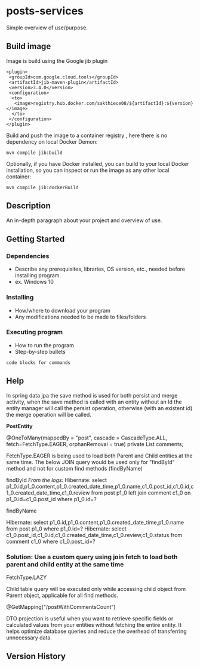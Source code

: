 # posts-services

Simple overview of use/purpose.

## Build image
Image is build using the Google jib plugin
```
<plugin>
 <groupId>com.google.cloud.tools</groupId>
 <artifactId>jib-maven-plugin</artifactId>
 <version>3.4.0</version>
 <configuration>
  <to>
   <image>registry.hub.docker.com/sakthiece08/${artifactId}:${version}</image>
  </to>
 </configuration>
</plugin>
```
Build and push the image to a container registry , here there is no dependency on local Docker Demon:
```
mvn compile jib:build
```
Optionally, if you have Docker installed, you can build to your local Docker installation, so you can inspect or run the image as any other local container:
```
mvn compile jib:dockerBuild
```
## Description

An in-depth paragraph about your project and overview of use.

## Getting Started

### Dependencies

* Describe any prerequisites, libraries, OS version, etc., needed before installing program.
* ex. Windows 10

### Installing

* How/where to download your program
* Any modifications needed to be made to files/folders

### Executing program

* How to run the program
* Step-by-step bullets
```
code blocks for commands
```

## Help

In spring data jpa the save method is used for both persist and merge activity, when the save method is called with an entity without an Id the entity manager will call the persist operation, otherwise (with an existent id) the merge operation will be called.

**PostEntity**

 @OneToMany(mappedBy = "post", cascade = CascadeType.ALL, fetch=FetchType.EAGER, orphanRemoval = true)
 private List<CommentEntity> comments;

FetchType.EAGER is being used to load both Parent and Child entities at the same time. The below JOIN query would be used only for "findById" method and not for custom find methods (findByName)

findById
 *From the logs:*
  Hibernate: select p1_0.id,p1_0.content,p1_0.created_date_time,p1_0.name,c1_0.post_id,c1_0.id,c1_0.created_date_time,c1_0.review from post p1_0 left join comment c1_0 on p1_0.id=c1_0.post_id where p1_0.id=?

findByName

Hibernate: select p1_0.id,p1_0.content,p1_0.created_date_time,p1_0.name from post p1_0 where p1_0.id=?
Hibernate: select c1_0.post_id,c1_0.id,c1_0.created_date_time,c1_0.review,c1_0.status from comment c1_0 where c1_0.post_id=?

### Solution: Use a custom query using join fetch to load both parent and child entity at the same time


FetchType.LAZY

Child table query will be executed only while accessing child object from Parent object, applicable for all find methods.

@GetMapping("/postWithCommentsCount")

DTO projection is useful when you want to retrieve specific fields or calculated values from your entities without fetching the entire entity. It helps optimize database queries and reduce the overhead of transferring unnecessary data.


## Version History
